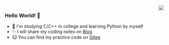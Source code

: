 <img align="right" src="https://github-readme-stats.vercel.app/api?username=Aewait&show_icons=true&icon_color=CE1D2D&text_color=718096&bg_color=ffffff&hide_title=true" />

### Hello World! 👋

* 🎑 I'm studying C/C++ in college and learning Python by myself
* ✨ I will share my coding notes on [Blog](https://blog.outpost54.top/)
* 🐱‍ You can find my practice code on [Gitee](https://gitee.com/ewait)
